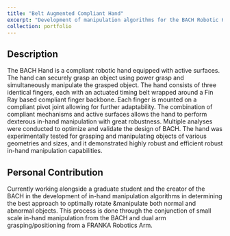 ```yaml
---
title: "Belt Augmented Compliant Hand"
excerpt: "Development of manipulation algorithms for the BACH Robotic Hand<br/><img src='/images/bach-reference.jpg'>"
collection: portfolio
---
```


## Description
The BACH Hand is a compliant robotic hand equipped with active surfaces. The hand can securely grasp an object using power grasp and simultaneously manipulate the grasped object. The hand consists of three identical fingers, each with an actuated timing belt wrapped around a Fin Ray based compliant finger backbone. Each finger is mounted on a compliant pivot joint allowing for further adaptability. The combination of compliant mechanisms and active surfaces allows the hand to perform dexterous in-hand manipulation with great robustness. Multiple analyses were conducted to optimize and validate the design of BACH. The hand was experimentally tested for grasping and manipulating objects of various geometries and sizes, and it demonstrated highly robust and efficient robust in-hand manipulation capabilities.

## Personal Contribution
Currently working alongside a graduate student and the creator of the BACH in the development of in-hand manipulation algorithms in determining the best approach to optimally rotate &manipulate both normal and abnormal objects. This process is done through the conjunction of small scale in-hand manipulation from the BACH and dual arm grasping/positioning from a FRANKA Robotics Arm.